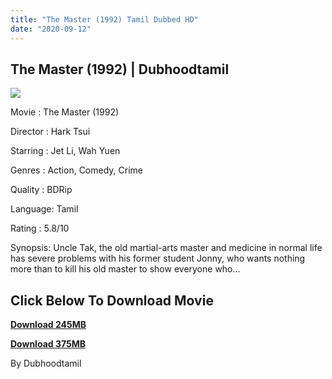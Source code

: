 ```yaml
---
title: "The Master (1992) Tamil Dubbed HD"
date: "2020-09-12"
---
```


## The Master (1992) | Dubhoodtamil

[![](https://1.bp.blogspot.com/-Az3f__lnWKg/X1xjMt4jnhI/AAAAAAAACYs/F0Zp5tR2WmUUY9JGDqe1gPTRzOeml8fTgCNcBGAsYHQ/w331-h500/8686f181-199b-434d-9d0d-863fcbef1e32.jpg)](https://1.bp.blogspot.com/-Az3f__lnWKg/X1xjMt4jnhI/AAAAAAAACYs/F0Zp5tR2WmUUY9JGDqe1gPTRzOeml8fTgCNcBGAsYHQ/s1500/8686f181-199b-434d-9d0d-863fcbef1e32.jpg)

Movie : The Master (1992)

Director : Hark Tsui

Starring : Jet Li, Wah Yuen

Genres : Action, Comedy, Crime

Quality : BDRip

Language: Tamil 

Rating : 5.8/10 

Synopsis: Uncle Tak, the old martial-arts master and medicine in normal life has severe problems with his former student Jonny, who wants nothing more than to kill his old master to show everyone who…

## **Click Below To Download Movie**

**[Download 245MB](https://oncehelp.com/master-1)**

**[Download 375MB](https://oncehelp.com/master-2)**

By Dubhoodtamil
